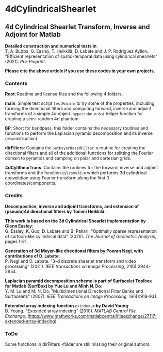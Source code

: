# 4dCylindricalShearlet
## 4d Cylindrical Shearlet Transform, Inverse and Adjoint for Matlab

**Detailed construction and numerical tests in**:  
T. A. Bubba, G. Easley, T. Heikkilä, D. Labate and J. P. Rodriguez Ayllon. "Efficient representation of spatio-temporal data using cylindrical shearlets" (2021). *Pre-Preprint*.

**Please cite the above article if you use these codes in your own projects.**

### Contents

**Root**: Readme and license files and the following 4 folders.

**main**: Simple test script `testMain.m` to try some of the properties, including forming the directional filters and computing forward, inverse and adjoint transforms of a simple 4d object. `hypercube.m` is a helper function for creating a semi-random 4d phantom.

**BP**: Short for bandpass, this folder contains the necessary routines and functions to perform the Laplacian pyramid decomposition and its inverse (reconstruction).

**dirFilters**: Contains the `GetMeyerBasedFilter.m` routine for creating the directional filters and all of the additional functions for splitting the Fourier domain to pyramids and sampling on polar and cartesian grids.

**4dCylShearTrans**: Contains the routines for the forward, inverse and adjoint transforms and the function `cylconv3d.m` which performs 3d cylindrical convolution using Fourier transform along the first 3 coordinates/components.

### Credits

**Decomposition, inverse and adjoint transforms, and extension of (pseudo)4d directional filters by Tommi Heikkilä.**

**This work is based on the 3d Cylindrical Shearlet implementation by Glenn Easley**:  
G. Easley, K. Guo, D. Labate and B. Pahari. "Optimally sparse representation of cartoon-like cylindrical data" (2020). *The Journal of Geometric Analysis*, pages 1-21.

**Generation of 3d Meyer-like directional filters by Pooran Negi, with contributions of D. Labate**:  
P. Negi and D. Labate. "3-d discrete shearlet transform and video processing" (2021). *IEEE transactions on Image Processing*, 21(6):2944-2954.

**Laplacian pyramid decomposition scheme is part of Surfacelet Toolbox for Matlab (SurfBox) by Yue Lu and Minh N. Do**:  
Y. M. Lu and M. N. Do. "Multidimensional Directional Filter Banks and Surfacelets" (2007). *IEEE Transactions on Image Processing*, 16(4):918-931.

**Extended array indexing function** `exindex.m` **by David Young**:  
D. Young. "Extended array indexing" (2010). *MATLAB Central File Exchange*, (https://www.mathworks.com/matlabcentral/fileexchange/27117-extended-array-indexing).

### ToDo

Some functions in dirFilters -folder are still missing their original authors.
